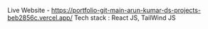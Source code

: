 Live Website - https://portfolio-git-main-arun-kumar-ds-projects-beb2856c.vercel.app/ 
Tech stack  : React JS, TailWind JS 
